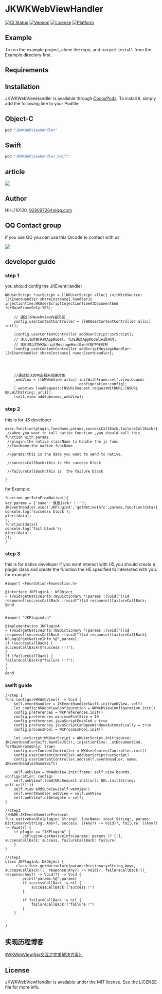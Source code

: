 # JKWKWebViewHandler

[![CI Status](http://img.shields.io/travis/HHL110120/JKWKWebViewHandler.svg?style=flat)](https://travis-ci.org/HHL110120/JKWKWebViewHandler)
[![Version](https://img.shields.io/cocoapods/v/JKWKWebViewHandler.svg?style=flat)](http://cocoapods.org/pods/JKWKWebViewHandler)
[![License](https://img.shields.io/cocoapods/l/JKWKWebViewHandler.svg?style=flat)](http://cocoapods.org/pods/JKWKWebViewHandler)
[![Platform](https://img.shields.io/cocoapods/p/JKWKWebViewHandler.svg?style=flat)](http://cocoapods.org/pods/JKWKWebViewHandler)

## Example

To run the example project, clone the repo, and run `pod install` from the Example directory first.

## Requirements

## Installation

JKWKWebViewHandler is available through [CocoaPods](http://cocoapods.org). To install
it, simply add the following line to your Podfile:

## Object-C

```ruby
pod "JKWKWebViewHandler"
```

## Swift
```ruby
pod "JKWKWebViewHandler_Swift"

```
## article
![](https://xindizhiyin2014.blog.csdn.net/article/details/69102820)

## Author

HHL110120, 929097264@qq.com

## QQ Contact group

if you use QQ you can use this Qrcode to contact with us

![](https://github.com/xindizhiyin2014/JKWKWebViewHandler/blob/master/JKWebViewhandler.png?raw=true)

## developer guide

### step 1 
you should config the JKEventHandler

```
WKUserScript *usrScript = [[WKUserScript alloc] initWithSource:[JKEventHandler shareInstance].handlerJS injectionTime:WKUserScriptInjectionTimeAtDocumentEnd forMainFrameOnly:YES];
    
    // 通过JS与webview内容交互
    config.userContentController = [[WKUserContentController alloc] init];
    
    [config.userContentController addUserScript:usrScript];
    // 注入JS对象名称AppModel，当JS通过AppModel来调用时，
    // 我们可以在WKScriptMessageHandler代理中接收到
    [config.userContentController addScriptMessageHandler:[JKEventHandler shareInstance] name:EventHandler];
   
    
    
    
    //通过默认的构造器来创建对象
    _webView = [[WKWebView alloc] initWithFrame:self.view.bounds
                                  configuration:config];
    [_webView loadRequest:[NSURLRequest requestWithURL:[NSURL URLWithString:_url]]];
    [self.view addSubview:_webView];

```

### step 2
this is for JS developer
```
exec:function(plugin,funcName,params,successCallBack,failureCallBack){
 //when you want to call native function ,you should call this function with params.
 //plugin:the native className to handle the js func
 //funcName:the native funcName
 
 //params:this is the data you want to send to native.

 //successCallBack:this is the success block

 //failureCallBack:this is  the failure block

}

```
for Example:
```
function getInfoFromNative(){
var params = {'name':'我是jack！！！'};
JKEventHandler.exec('JKPluginA','getNativeInfo',params,function(data){
console.log('succedss block');
alert(data);
},
function(data){
console.log('fail block');
alert(data);
});
}
```

### step 3

this is for native developer
if you want interect with H5,you should create a plugin  class  and create the function the H5 specified to interected with you. for example:

```
#import <Foundation/Foundation.h>

@interface JKPluginA : NSObject
+ (void)getNativeInfo:(NSDictionary *)params :(void(^)(id response))successCallBack :(void(^)(id response))failureCallBack;
@end


#import "JKPluginA.h"

@implementation JKPluginA
+ (void)getNativeInfo:(NSDictionary *)params :(void(^)(id response))successCallBack :(void(^)(id response))failureCallBack{
NSLog(@"getNativeInfo %@",params);
if (successCallBack) {
successCallBack(@"success !!!");
}
if (failureCallBack) {
failureCallBack(@"failure !!!");
}
}
@end
```
### swift guide
```
//step 1
func configureWKWebView() -> Void {
    self.eventHandler = JKEventHandlerSwift.init(webView, self)
    let config:WKWebViewConfiguration = WKWebViewConfiguration.init()
    config.preferences = WKPreferences.init()
    config.preferences.minimumFontSize = 10
    config.preferences.javaScriptEnabled = true
    config.preferences.javaScriptCanOpenWindowsAutomatically = true
    config.processPool = WKProcessPool.init()
    
    let usrScript:WKUserScript = WKUserScript.init(source: JKEventHandlerSwift.handleJS()!, injectionTime: .atDocumentEnd, forMainFrameOnly: true)
    config.userContentController = WKUserContentController.init()
    config.userContentController.addUserScript(usrScript)
    config.userContentController.add(self.eventHandler, name: JKEventHandlerNameSwift)
    
    self.webView = WKWebView.init(frame: self.view.bounds, configuration: config)
    self.webView?.load(URLRequest.init(url: URL.init(string: self.url!)!))
    self.view.addSubview(self.webView!)
    self.eventHandler.webView = self.webView
    self.webView?.uiDelegate = self;
}

//step2
//MARK:JKEventHandlerProtocol
func nativeHandle(plugin: String?, funcName: inout String!, params: Dictionary<String, Any>?, success: ((Any?) -> Void)?, failure: ((Any?) -> Void)?) {
    if plugin == "JKPluginA" {
        JKPluginA.getNativeInfo(params: params ?? [:], successCallBack: success, failureCallBack: failure)
    }
}

//step3
class JKPluginA: NSObject {
     class func getNativeInfo(params:Dictionary<String,Any>, successCallBack:((_ response:Any?) -> Void)?, failureCallBack:((_ response:Any?) -> Void)?) -> Void {
        print("params:%@",params)
        if successCallBack != nil {
            successCallBack!("success !")
        }
        
        if failureCallBack != nil {
            failureCallBack!("failure !")
        }
    }
    
    
}

```
## 实现历程博客
[《WKWebView与js交互之完美解决方案》](https://blog.csdn.net/hanhailong18/article/details/69102820?spm=1001.2014.3001.5502)

## License

JKWKWebViewHandler is available under the MIT license. See the LICENSE file for more info.
